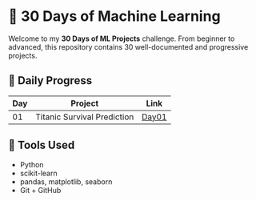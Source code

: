 
# 🚀 30 Days of Machine Learning

Welcome to my **30 Days of ML Projects** challenge. From beginner to advanced, this repository contains 30 well-documented and progressive projects.

## 📅 Daily Progress

| Day | Project | Link |
|-----|---------|------|
| 01 | Titanic Survival Prediction | [Day01](./Day01_Titanic) |

## 📌 Tools Used
- Python
- scikit-learn
- pandas, matplotlib, seaborn
- Git + GitHub
